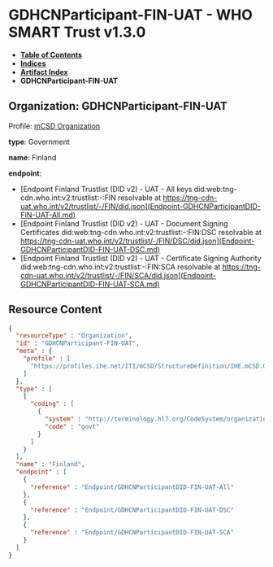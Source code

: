 # GDHCNParticipant-FIN-UAT - WHO SMART Trust v1.3.0

* [**Table of Contents**](toc.md)
* [**Indices**](indices.md)
* [**Artifact Index**](artifacts.md)
* **GDHCNParticipant-FIN-UAT**

## Organization: GDHCNParticipant-FIN-UAT

Profile: [mCSD Organization](https://profiles.ihe.net/ITI/mCSD/4.0.0/StructureDefinition-IHE.mCSD.Organization.html)

**type**: Government

**name**: Finland

**endpoint**: 

* [Endpoint Finland Trustlist (DID v2) - UAT - All keys did:web:tng-cdn.who.int:v2:trustlist:-:FIN resolvable at https://tng-cdn-uat.who.int/v2/trustlist/-/FIN/did.json](Endpoint-GDHCNParticipantDID-FIN-UAT-All.md)
* [Endpoint Finland Trustlist (DID v2) - UAT - Document Signing Certificates did:web:tng-cdn.who.int:v2:trustlist:-:FIN:DSC resolvable at https://tng-cdn-uat.who.int/v2/trustlist/-/FIN/DSC/did.json](Endpoint-GDHCNParticipantDID-FIN-UAT-DSC.md)
* [Endpoint Finland Trustlist (DID v2) - UAT - Certificate Signing Authority did:web:tng-cdn.who.int:v2:trustlist:-:FIN:SCA resolvable at https://tng-cdn-uat.who.int/v2/trustlist/-/FIN/SCA/did.json](Endpoint-GDHCNParticipantDID-FIN-UAT-SCA.md)



## Resource Content

```json
{
  "resourceType" : "Organization",
  "id" : "GDHCNParticipant-FIN-UAT",
  "meta" : {
    "profile" : [
      "https://profiles.ihe.net/ITI/mCSD/StructureDefinition/IHE.mCSD.Organization"
    ]
  },
  "type" : [
    {
      "coding" : [
        {
          "system" : "http://terminology.hl7.org/CodeSystem/organization-type",
          "code" : "govt"
        }
      ]
    }
  ],
  "name" : "Finland",
  "endpoint" : [
    {
      "reference" : "Endpoint/GDHCNParticipantDID-FIN-UAT-All"
    },
    {
      "reference" : "Endpoint/GDHCNParticipantDID-FIN-UAT-DSC"
    },
    {
      "reference" : "Endpoint/GDHCNParticipantDID-FIN-UAT-SCA"
    }
  ]
}

```
